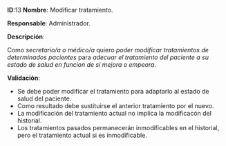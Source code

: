 **ID**:13 **Nombre**: Modificar tratamiento.

**Responsable**: Administrador.

**Descripción**:

Como *secretario/a o médico/a* quiero *poder modificar tratamientos de determinados pacientes* para *adecuar el tratamiento del paciente a su estado de salud en funcion de si mejora o empeora*.

**Validación**:

* Se debe poder modificar el tratamiento para adaptarlo al estado de salud del paciente.
* Como resultado debe sustituirse el anterior tratamiento por el nuevo.
* La modificación del tratamiento actual no implica la modificacón del historial.
* Los tratamientos pasados permanecerán inmodificables en el historial, pero el tratamiento actual si es inmodificable.
